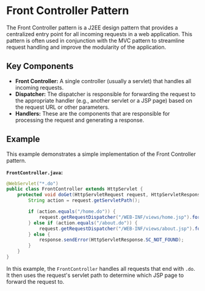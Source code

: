 # Front Controller Pattern

The Front Controller pattern is a J2EE design pattern that provides a centralized entry point for all incoming requests in a web application. This pattern is often used in conjunction with the MVC pattern to streamline request handling and improve the modularity of the application.

## Key Components

-   **Front Controller:** A single controller (usually a servlet) that handles all incoming requests.
-   **Dispatcher:** The dispatcher is responsible for forwarding the request to the appropriate handler (e.g., another servlet or a JSP page) based on the request URL or other parameters.
-   **Handlers:** These are the components that are responsible for processing the request and generating a response.

## Example

This example demonstrates a simple implementation of the Front Controller pattern.

**`FrontController.java`:**

```java
@WebServlet("*.do")
public class FrontController extends HttpServlet {
    protected void doGet(HttpServletRequest request, HttpServletResponse response) throws ServletException, IOException {
        String action = request.getServletPath();

        if (action.equals("/home.do")) {
            request.getRequestDispatcher("/WEB-INF/views/home.jsp").forward(request, response);
        } else if (action.equals("/about.do")) {
            request.getRequestDispatcher("/WEB-INF/views/about.jsp").forward(request, response);
        } else {
            response.sendError(HttpServletResponse.SC_NOT_FOUND);
        }
    }
}
```

In this example, the `FrontController` handles all requests that end with `.do`. It then uses the request's servlet path to determine which JSP page to forward the request to.
